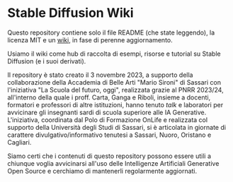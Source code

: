 # Stable Diffusion Wiki

Questo repository contiene solo il file README (che state leggendo), la licenza MIT e un [wiki](https://github.com/ABA-Sironi-Codex/Stable-Diffusion-Wiki/wiki), in fase di perenne aggiornamento.

Usiamo il wiki come hub di raccolta di esempi, risorse e tutorial su Stable Diffusion (e i suoi derivati).

Il repository è stato creato il 3 novembre 2023, a supporto della collaborazione della Accademia di Belle Arti "Mario Sironi" di Sassari con l'iniziativa "La Scuola del futuro, oggi", realizzata grazie al PNRR 2023/24, all'interno della quale i proff. Carta, Ganga e Riboli, insieme a docenti, formatori e professori di altre istituzioni, hanno tenuto _talk_ e laboratori per avvicinare gli insegnanti sardi di scuola superiore alle IA Generative. L'iniziativa, coordinata dal Polo di Formazione OnLife e realizzata col supporto della Università degli Studi di Sassari, si è articolata in giornate di carattere divulgativo/informativo tenutesi a Sassari, Nuoro, Oristano e Cagliari.

Siamo certi che i contenuti di questo repository possono essere utili a chiunque voglia avvicinarsi all'uso delle Intelligenze Artificiali Generative Open Source e cerchiamo di mantenerli regolarmente aggiornati.
